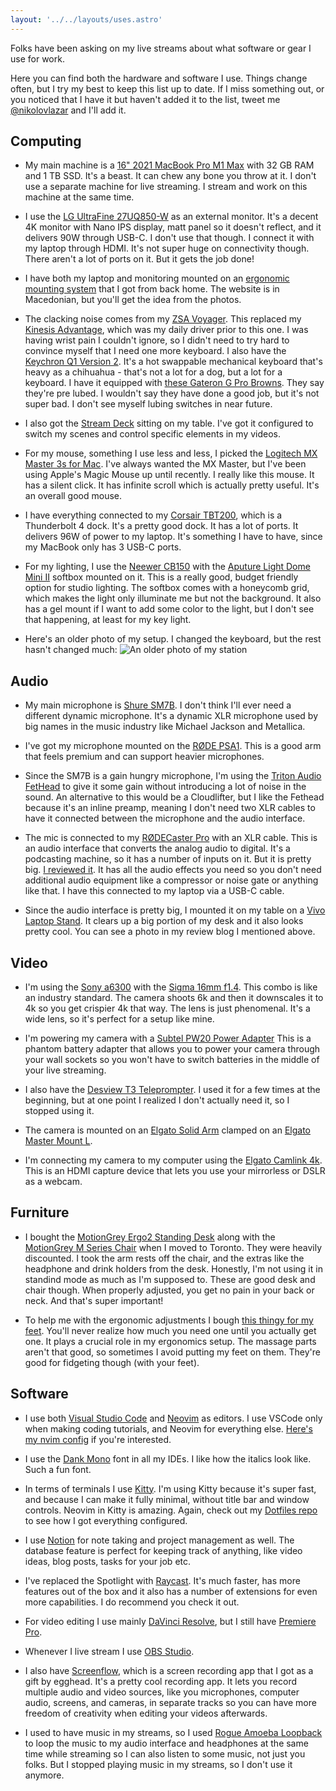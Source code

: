 ```yaml
---
layout: '../../layouts/uses.astro'
---
```


Folks have been asking on my live streams about what software or gear I use for
work.

Here you can find both the hardware and software I use. Things change often, but
I try my best to keep this list up to date. If I miss something out, or you
noticed that I have it but haven't added it to the list, tweet me
[@nikolovlazar](https://twitter.com) and I'll add it.

## Computing

- My main machine is a
  [16" 2021 MacBook Pro M1 Max](https://support.apple.com/kb/SP858?locale=en_US)
  with 32 GB RAM and 1 TB SSD. It's a beast. It can chew any bone you throw at
  it. I don't use a separate machine for live streaming. I stream and work on
  this machine at the same time.

- I use the [LG UltraFine 27UQ850-W](https://amzn.to/3H8tQxD) as an external
  monitor. It's a decent 4K monitor with Nano IPS display, matt panel so it
  doesn't reflect, and it delivers 90W through USB-C. I don't use that though. I
  connect it with my laptop through HDMI. It's not super huge on connectivity
  though. There aren't a lot of ports on it. But it gets the job done!

- I have both my laptop and monitoring mounted on an
  [ergonomic mounting system](https://ergonomics.mk/product/drzac-1-monitor-laptop-dm25l1x1/)
  that I got from back home. The website is in Macedonian, but you'll get the
  idea from the photos.

- The clacking noise comes from my [ZSA Voyager](https://zsa.io/voyager). This
  replaced my [Kinesis Advantage](https://kinesis-ergo.com/support/advantage/),
  which was my daily driver prior to this one. I was having wrist pain I
  couldn't ignore, so I didn't need to try hard to convince myself that I need
  one more keyboard. I also have the
  [Keychron Q1 Version 2](https://amzn.to/3N5Xsj5). It's a hot swappable
  mechanical keyboard that's heavy as a chihuahua - that's not a lot for a dog,
  but a lot for a keyboard. I have it equipped with
  [these Gateron G Pro Browns](https://amzn.to/3KU28pw). They say they're pre
  lubed. I wouldn't say they have done a good job, but it's not super bad. I
  don't see myself lubing switches in near future.

- I also got the [Stream Deck](https://amzn.to/3PvD8c7) sitting on my table.
  I've got it configured to switch my scenes and control specific elements in my
  videos.

- For my mouse, something I use less and less, I picked the
  [Logitech MX Master 3s for Mac](https://amzn.to/40uHbqU). I've always wanted
  the MX Master, but I've been using Apple's Magic Mouse up until recently. I
  really like this mouse. It has a silent click. It has infinite scroll which is
  actually pretty useful. It's an overall good mouse.

- I have everything connected to my [Corsair TBT200](https://amzn.to/3q94cn6),
  which is a Thunderbolt 4 dock. It's a pretty good dock. It has a lot of ports.
  It delivers 96W of power to my laptop. It's something I have to have, since my
  MacBook only has 3 USB-C ports.

- For my lighting, I use the [Neewer CB150](https://amzn.to/3Qjmugf) with the
  [Aputure Light Dome Mini II](https://amzn.to/43P7t8S) softbox mounted on it.
  This is a really good, budget friendly option for studio lighting. The softbox
  comes with a honeycomb grid, which makes the light only illuminate me but not
  the background. It also has a gel mount if I want to add some color to the
  light, but I don't see that happening, at least for my key light.

- Here's an older photo of my setup. I changed the keyboard, but the rest hasn't
  changed much: ![An older photo of my station](@/assets/studio.jpg)

## Audio

- My main microphone is [Shure SM7B](https://amzn.to/3H4Hr9p). I don't think
  I'll ever need a different dynamic microphone. It's a dynamic XLR microphone
  used by big names in the music industry like Michael Jackson and Metallica.

- I've got my microphone mounted on the [RØDE PSA1](https://amzn.to/43LYmqO).
  This is a good arm that feels premium and can support heavier microphones.

- Since the SM7B is a gain hungry microphone, I'm using the
  [Triton Audio FetHead](https://amzn.to/41An4ZN) to give it some gain without
  introducing a lot of noise in the sound. An alternative to this would be a
  Cloudlifter, but I like the Fethead because it's an inline preamp, meaning I
  don't need two XLR cables to have it connected between the microphone and the
  audio interface.

- The mic is connected to my [RØDECaster Pro](https://amzn.to/43LYmqO) with an
  XLR cable. This is an audio interface that converts the analog audio to
  digital. It's a podcasting machine, so it has a number of inputs on it. But it
  is pretty big. [I reviewed it](/blog/rodecaster-pro-review). It has all the
  audio effects you need so you don't need additional audio equipment like a
  compressor or noise gate or anything like that. I have this connected to my
  laptop via a USB-C cable.

- Since the audio interface is pretty big, I mounted it on my table on a
  [Vivo Laptop Stand](https://amzn.to/3V0bowM). It clears up a big portion of my
  desk and it also looks pretty cool. You can see a photo in my review blog I
  mentioned above.

## Video

- I'm using the [Sony a6300](https://amzn.to/3oxKFM4) with the
  [Sigma 16mm f1.4](https://amzn.to/3H4Fytd). This combo is like an industry
  standard. The camera shoots 6k and then it downscales it to 4k so you get
  crispier 4k that way. The lens is just phenomenal. It's a wide lens, so it's
  perfect for a setup like mine.

- I'm powering my camera with a
  [Subtel PW20 Power Adapter](https://www.subtel.de/en/Power-supply-for-Sony-Alpha-A6000-A6300-A6500-A5000-A5100-Alpha-7-A7-A7s-A7II-Sony-RX10-III-915664.html)
  This is a phantom battery adapter that allows you to power your camera through
  your wall sockets so you won't have to switch batteries in the middle of your
  live streaming.

- I also have the [Desview T3 Teleprompter](https://amzn.to/3mV9zot). I used it
  for a few times at the beginning, but at one point I realized I don't actually
  need it, so I stopped using it.

- The camera is mounted on an [Elgato Solid Arm](https://amzn.to/43TvcGo)
  clamped on an [Elgato Master Mount L](https://amzn.to/3Amo7AM).

- I'm connecting my camera to my computer using the
  [Elgato Camlink 4k](https://amzn.to/3H3rVul). This is an HDMI capture device
  that lets you use your mirrorless or DSLR as a webcam.

## Furniture

- I bought the [MotionGrey Ergo2 Standing Desk](https://amzn.to/3LofCeN) along
  with the [MotionGrey M Series Chair](https://amzn.to/3LjEnJ0) when I moved to
  Toronto. They were heavily discounted. I took the arm rests off the chair, and
  the extras like the headphone and drink holders from the desk. Honestly, I'm
  not using it in standind mode as much as I'm supposed to. These are good desk
  and chair though. When properly adjusted, you get no pain in your back or
  neck. And that's super important!

- To help me with the ergonomic adjustments I bough
  [this thingy for my feet](https://amzn.to/3LnN6K6). You'll never realize how
  much you need one until you actually get one. It plays a crucial role in my
  ergonomics setup. The massage parts aren't that good, so sometimes I avoid
  putting my feet on them. They're good for fidgeting though (with your feet).

## Software

- I use both [Visual Studio Code](https://code.visualstudio.com/) and
  [Neovim](https://neovim.io/) as editors. I use VSCode only when making coding
  tutorials, and Neovim for everything else.
  [Here's my nvim config](https://github.com/nikolovlazar/dotfiles) if you're
  interested.

- I use the [Dank Mono](https://philpl.gumroad.com/l/dank-mono) font in all my
  IDEs. I like how the italics look like. Such a fun font.

- In terms of terminals I use [Kitty](https://sw.kovidgoyal.net/kitty/). I'm
  using Kitty because it's super fast, and because I can make it fully minimal,
  without title bar and window controls. Neovim in Kitty is amazing. Again,
  check out my [Dotfiles repo](https://github.com/nikolovlazar/dotfiles) to see
  how I got everything configured.

- I use [Notion](https://notion.so) for note taking and project management as
  well. The database feature is perfect for keeping track of anything, like
  video ideas, blog posts, tasks for your job etc.

- I've replaced the Spotlight with [Raycast](https://raycast.com). It's much
  faster, has more features out of the box and it also has a number of
  extensions for even more capabilities. I do recommend you check it out.

- For video editing I use mainly
  [DaVinci Resolve](https://www.blackmagicdesign.com/products/davinciresolve/),
  but I still have
  [Premiere Pro](https://www.adobe.com/ca/products/premiere.html).

- Whenever I live stream I use [OBS Studio](https://obsproject.com/).

- I also have [Screenflow](http://www.telestream.net/screenflow/overview.htm),
  which is a screen recording app that I got as a gift by egghead. It's a pretty
  cool recording app. It lets you record multiple audio and video sources, like
  you microphones, computer audio, screens, and cameras, in separate tracks so
  you can have more freedom of creativity when editing your videos afterwards.

- I used to have music in my streams, so I used
  [Rogue Amoeba Loopback](https://rogueamoeba.com/loopback/) to loop the music
  to my audio interface and headphones at the same time while streaming so I can
  also listen to some music, not just you folks. But I stopped playing music in
  my streams, so I don't use it anymore.
